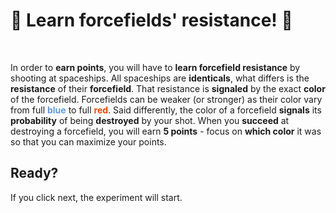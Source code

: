 # 🌌 Learn forcefields' resistance! 🌌

<br>

 In order to **earn points**, you will have to **learn forcefield resistance** by shooting at spaceships. All spaceships are **identicals**, what differs is the **resistance** of their **forcefield**. That resistance is **signaled** by the exact **color** of the forcefield. Forcefields can be weaker (or stronger) as their color vary from full <b style="color: cornflowerblue">blue</b> to full <b style="color: orangered">red</b>.
 Said differently, the color of a forcefield **signals** its **probability** of being **destroyed** by your shot.  When you **succeed** at destroying a forcefield, you will earn **5 points** - focus on **which color** it was so that you can maximize your points.

## Ready?

If you click next, the experiment will start. 

<!---
admonition=<div class="admonition notice" style="margin-left: 7%">
			<p class="title">Note</p>
      <p class="content">
      Use arrow keys to move, and space to shoot. A small tutorial will show you how to do that before starting the experiment.
	  </p>
		</div>
<br>
--->

<!---
admonition=<div class="admonition warning" style="margin-left: 7%">
			<p class="title">Warning</p>
      <p class="content">
	  You can only shoot one spaceship at a time! If you do not shoot, you won't gain any points for the current trial.
		</p>
		</div>
<br>
--->

<!--- display=block --->